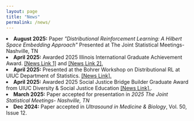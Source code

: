 ```yaml
---
layout: page
title: "News"
permalink: /news/
---
```


<li><strong>August 2025:</strong> Paper <i>"Distributional Reinforcement Learning: A Hilbert Space Embedding Approach"</i> Presented at The Joint Statistical Meetings- Nashville, TN</li>
<li><strong>April 2025:</strong> Awarded 2025 Illinois International Graduate Achievement Award. <a href="https://blogs.illinois.edu/view/6758/627615639" target="_blank"> [News Link 1]</a>  and <a href="https://international.illinois.edu/awards-funding/achievement/grad.html" target="_blank"> [News Link 2].</a> </li>
<li><strong>April 2025:</strong> Presented at the Bohrer Workshop on Distributional RL at UIUC Department of Statistics. <a href="https://calendars.illinois.edu/detail/1439?eventId=33507286" target="_blank"> [News Link].</a>
<li><strong>April 2025:</strong> Awarded 2025 Social Justice Bridge Builder Graduate Award from UIUC Diversity & Social Justice Education <a href="https://dsje.illinois.edu/events/social-justice-awards-ceremony" target="_blank"> [News Link].</a>.</li>
<li><strong>March 2025:</strong> Paper accepted for presentation in <i>2025 The Joint Statistical Meetings- Nashville, TN</i></li>
<li><strong>Dec 2024:</strong> Paper accepted in <i>Ultrasound in Medicine & Biology</i>, Vol. 50, Issue 12.</li>


